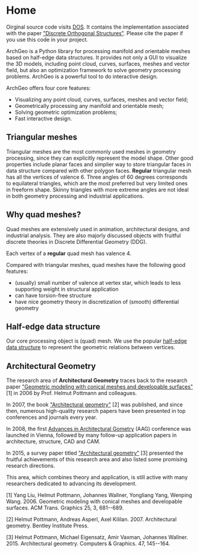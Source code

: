 # Home

Oirginal source code visits [DOS](https://github.com/WWmore/DOS). 
It contains the implementation associated with the paper ["Discrete Orthogonal Structures"](https://doi.org/10.1016/j.cag.2023.05.024). Please cite the paper if you use this code in your project.

ArchGeo is a Python library for processing manifold and orientable meshes based on half-edge data structures.
It provides not only a GUI to visualize the 3D models, including point cloud, curves, surfaces, meshes and vector field, but also an optimization framework to solve geometry processing problems. 
ArchGeo is a powerful tool to do interactive design.

ArchGeo offers four core features:

* Visualizing any point cloud, curves, surfaces, meshes and vector field;
* Geometrically processing any manifold and orientable mesh;
* Solving geometric optimization problems;
* Fast interactive design.

## Triangular meshes
Triangular meshes are the most commonly used meshes in geometry processing, since they can explicitly represent the model shape.
Other good properties include planar faces and simplier way to store triangular faces in data structure compared with other polygon faces. 
**Regular** triangular mesh has all the vertices of valence 6.
Three angles of 60 degrees corresponds to equilateral triangles, which are the most preferred but very limited ones in freeform shape. 
Skinny triangles with more extreme angles are not ideal in both geometry processing and industrial applications.

## Why quad meshes?
Quad meshes are extensively used in animation, architectural designs, and industrial analysis.
They are also majorly discussed objects with fruitful discrete theories in Discrete Differential Geometry (DDG).

Each vertex of a **regular** quad mesh has valence 4.

Compared with triangular meshes, quad meshes have the following good features:

* (usually) small number of valence at vertex star, which leads to less supporting weight in structural application
* can have torsion-free structure
* have nice geometry theory in discretization of (smooth) differential geometry

## Half-edge data structure
Our core processing object is (quad) mesh. We use the popular [half-edge data structure](https://cs184.eecs.berkeley.edu/sp20/article/17/an-introduction-to-half-edge-dat) to represent the geometric relations between vertices.

## Architectural Geometry

The research area of **Architectural Geometry** traces back to the research paper ["Geometric modeling with conical meshes and developable surfaces"](https://doi.org/10.1145/1141911.1141941) [1] in 2006 by Prof. Helmut Pottmann and colleagues. 

In 2007, the book ["Architectural geometry"](http://www.architecturalgeometry.at/) [2] was published, and since then, numerous high-quality research papers have been presented in top conferences and journals every year. 

In 2008, the first [Advances in Architectural Gometry](https://www.architecturalgeometry.org/aag08/) (AAG) conference was launched in Vienna, followed by many follow-up application papers in architecture, structure, CAD and CAM.

In 2015, a survey paper titled ["Architectural geometry"](https://doi.org/10.1016/j.cag.2014.11.002) [3] presented the fruitful achievements of this research area and also listed some promising research directions. 

This area, which combines theory and application, is still active with many researchers dedicated to advancing its development.


[1] Yang Liu, Helmut Pottmann, Johannes Wallner, Yongliang Yang, Wenping Wang. 2006. Geometric modeling with conical meshes and developable surfaces. ACM Trans. Graphics 25, 3, 681--689.

[2] Helmut Pottmann, Andreas Asperl, Axel Kililan. 2007. Architectural geometry. Bentley Institute Press.

[3] Helmut Pottmann, Michael Eigensatz, Amir Vaxman, Johannes Wallner. 2015. Architectural geometry. Computers & Graphics. 47, 145--164.


